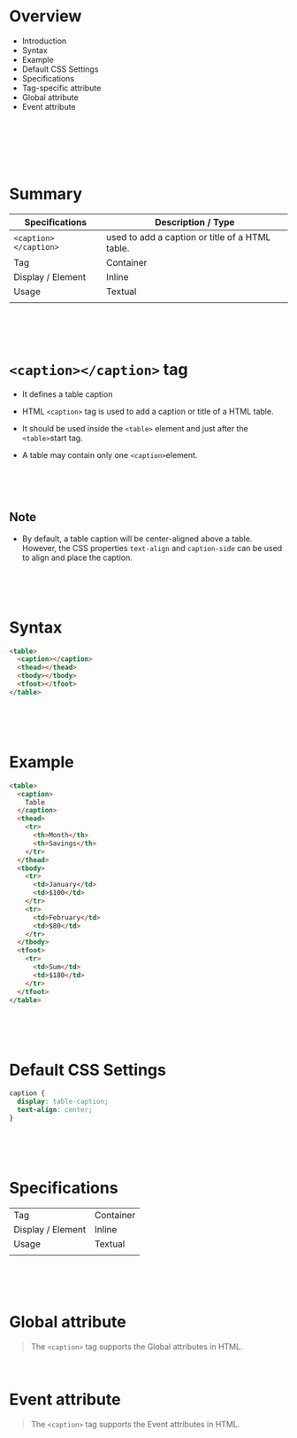 # Overview

- Introduction
- Syntax
- Example
- Default CSS Settings
- Specifications
- Tag-specific attribute
- Global attribute
- Event attribute

&nbsp;

&nbsp;

&nbsp;

# Summary

| Specifications        | Description / Type                              |
| --------------------- | ----------------------------------------------- |
| `<caption></caption>` | used to add a caption or title of a HTML table. |
| Tag                   | Container                                       |
| Display / Element     | Inline                                          |
| Usage                 | Textual                                         |
|                       |                                                 |

&nbsp;

&nbsp;

# `<caption></caption>` tag

- It defines a table caption

- HTML `<caption>` tag is used to add a caption or title of a HTML table.

- It should be used inside the `<table>` element and just after the `<table>`start tag.

- A table may contain only one `<caption>`element.

&nbsp;

&nbsp;

## Note

- By default, a table caption will be center-aligned above a table. However, the CSS properties `text-align` and `caption-side` can be used to align and place the caption.

&nbsp;

&nbsp;

# Syntax

```html
<table>
  <caption></caption>
  <thead></thead>
  <tbody></tbody>
  <tfoot></tfoot>
</table>
```

&nbsp;

&nbsp;

# Example

```html
<table>
  <caption>
    Table
  </caption>
  <thead>
    <tr>
      <th>Month</th>
      <th>Savings</th>
    </tr>
  </thead>
  <tbody>
    <tr>
      <td>January</td>
      <td>$100</td>
    </tr>
    <tr>
      <td>February</td>
      <td>$80</td>
    </tr>
  </tbody>
  <tfoot>
    <tr>
      <td>Sum</td>
      <td>$180</td>
    </tr>
  </tfoot>
</table>
```

&nbsp;

&nbsp;

# Default CSS Settings

```css
caption {
  display: table-caption;
  text-align: center;
}
```

&nbsp;

&nbsp;

# Specifications

|                   |           |
| ----------------- | --------- |
| Tag               | Container |
| Display / Element | Inline    |
| Usage             | Textual   |
|                   |           |

&nbsp;

&nbsp;

# Global attribute

> The `<caption>` tag supports the Global attributes in HTML.

&nbsp;

# Event attribute

> The `<caption>` tag supports the Event attributes in HTML.

&nbsp;

&nbsp;

&nbsp;
&nbsp;
&nbsp;
&nbsp;
&nbsp;
&nbsp;
&nbsp;
